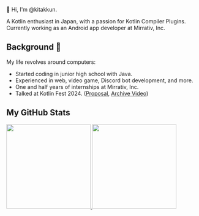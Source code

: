 👋 Hi, I'm @kitakkun.

A Kotlin enthusiast in Japan, with a passion for Kotlin Compiler Plugins.
Currently working as an Android app developer at Mirrativ, Inc.

## Background 📜

My life revolves around computers:
- Started coding in junior high school with Java.
- Experienced in web, video game, Discord bot development, and more.
- One and half years of internships at Mirrativ, Inc.
- Talked at Kotlin Fest 2024. ([Proposal](https://fortee.jp/kotlin-fest-2024/proposal/59aca818-d5d5-4eb4-a123-abae563a7f28), [Archive Video](https://youtu.be/KeQyaLF-_9A?si=9fWrDPM6fnU7Wjur))

## My GitHub Stats
<a href="https://github-readme-stats.vercel.app/api?username=kitakkun">
  <img src="https://github-readme-stats.vercel.app/api?username=kitakkun&show_icons=true&theme=radical&count_private=true&showing_icons=true" height="220px" />
</a>

<a href="https://github-readme-stats.vercel.app/api/top-langs/?username=kitakkun">
  <img src="https://github-readme-stats.vercel.app/api/top-langs/?username=kitakkun&theme=radical" height="220px" />
</a>
